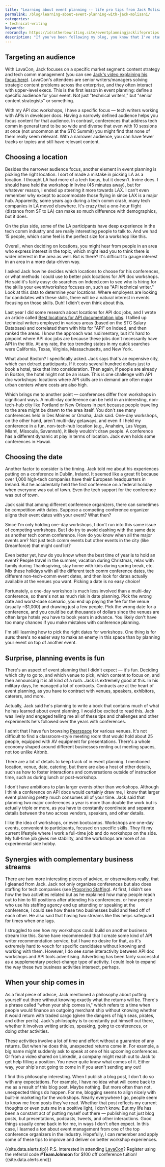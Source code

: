 ```yaml
---
title: "Learning about event planning -- life pro tips from Jack Molisani"
permalink: /blog/learning-about-event-planning-with-jack-molisani/
categories:
- technical-writing
keywords:
rebrandly: https://idratherbewriting.site/eventplanningjacklifeprotips
description: "If you've been following my blog, you know that I've started a series of API documentation workshops that I'm organizing on my own. Yesterday I finished teaching a workshop in Los Angeles, California, to a group of 15 people. Before this workshop, I had the privilege of eating dinner with <a href='https://www.linkedin.com/in/jackmolisani/'>Jack Molisani</a>, conference organizer extraordinaire for <a href='https://lavacon.org/'>The LavaCon Conference on Content Strategy and TechComm Management</a>, and I got to peer inside the mind of someone who has mastered the art of event planning. In this post, I'll share a few tips that I learned from Jack."
---
```


##  Targeting an audience

With LavaCon, Jack focuses on a specific market segment: content strategy and tech comm management (you can see [Jack's video explaining his focus here](https://www.youtube.com/watch?v=AR1ht2qh_P4&)). LavaCon's attendees are senior writers/managers solving strategic content problems across the enterprise, and they often interact with upper-level execs. This is the first lesson in event planning: define a specific audience for your event. Not just "technical writers," but "senior content strategists" or something.

With my API doc workshops, I have a specific focus &mdash; tech writers working with APIs in developer docs. Having a narrowly defined audience helps you focus content for that audience. In contrast, conferences that address tech comm in general tend to be so wide and diverse that even with 10 sessions at once (not uncommon at the STC Summit) you might find that none of them really seem relevant. With a narrower audience, you can have fewer tracks or topics and still have relevant content.

## Choosing a location

Besides the narrower audience focus, another element in event planning is picking the right location. I sort of made a mistake in picking LA as a location. I thought LA had more of a tech focus, but it doesn't. Irvine does. I should have held the workshop in Irvine (45 minutes away), but for whatever reason, I ended up steering it more towards LAX. I can't even remember why except to accommodate those flying in since LAX is a major hub. Apparently, some years ago during a tech comm crash, many tech companies in LA moved elsewhere. It's crazy that a one-hour flight (distance from SF to LA) can make so much difference with demographics, but it does.

On the plus side, some of the LA participants have deep experience in the tech comm industry and are really interesting people to talk to. And we had 15 people, which some feel is the perfect size for a workshop like this.

Overall, when deciding on locations, you might hear from people in an area who express interest in the topic, which might lead you to think there is wider interest in the area as well. But is there? It's difficult to gauge interest in an area in a more data-driven way.

I asked Jack how he decides which locations to choose for his conferences, or what methods I could use to better pick locations for API doc workshops. He said it's fairly easy: do searches on Indeed.com to see who is hiring for the skills your event/workshop focuses on, such as "API technical writer." Look at this data to determine your locations. Where employers are looking for candidates with these skills, there will be a natural interest in events focusing on those skills. Duh! I didn't even think about this.

Last year I did some research about locations for API doc jobs, and I wrote an article called [Best locations for API documentation jobs](/learnapidoc/jobapis_location.html). I tallied up technical writers employed in various areas (based on the STC Salary Database) and correlated them with hits for "API" on Indeed, and then ranked the areas. I know the approach was rudimentary, but it's hard to pinpoint where API doc jobs are because these jobs don't necessarily have API in the title. At any rate, the top trending states in my quick searches were California, Texas, Virginia, Massachusetts, and New York.

What about Boston? I specifically asked. Jack says that's an expensive city, which can detract participants. If it costs several hundred dollars just to book a hotel, take that into consideration. Then again, if people are already in Boston, the hotel might not be an issue. This is one challenge with API doc workshops: locations where API skills are in demand are often major urban centers where costs are also high.

Which brings me to another point &mdash; conferences differ from workshops in significant ways. A multi-day conference can be held in an interesting, non-tech-hub city like Portland or New Orleans in part because people traveling to the area might be drawn to the area itself. You don't see many conferences held in Des Moines or Omaha, Jack said. One-day workshops, on the other hand, aren't multi-day getaways, and even if I held my conference in a fun, non-tech-hub location (e.g., Anaheim, Las Vegas, Miami, Missoula, Savannah), it likely wouldn't draw people. A conference has a different dynamic at play in terms of location. Jack even holds some conferences in Hawaii.

## Choosing the date

Another factor to consider is the timing. Jack told me about his experiences putting on a conference in Dublin, Ireland. It seemed like a great fit because over 1,000 high-tech companies have their European headquarters in Ireland. But he accidentally held the first conference on a federal holiday when everyone was out of town. Even the tech support for the conference was out of town.

Jack said that among different conference organizers, there can sometimes be competition with dates. Suppose a competing conference organizer aligns their event dates with your event? What then?

Since I'm only holding one-day workshops, I don't run into this same issue of competing workshops. But I do try to avoid clashing with the same date as another tech comm conference. How do you know when all the major events are? Not just tech comm events but other events in the city (like Dreamforce) that might conflict?

Even better yet, how do you know when the best time of year is to hold an event? People travel in the summer, vacation during Christmas, relax with family during Thanksgiving, stay home with kids during spring break, etc. Mix these holidays with all the different tech comm conference dates, the different non-tech-comm event dates, and then look for dates actually available at the venues you want. Picking a date is no easy choice!

Fortunately, a one-day workshop is much less involved than a multi-day conference, so there's not as much risk in date planning. Pick the wrong date and worst-case scenario, you end up paying the fee for the venue (usually ~$1,000) and drawing just a few people. Pick the wrong date for a conference, and you could be out thousands of dollars since the venues are often large hotels you have to book years in advance. You likely don't have too many chances if you make mistakes with conference planning.

I'm still learning how to pick the right dates for workshops. One thing is for sure: there's no easier way to make an enemy in this space than by planning your event on top of another event.

## Surprise, planning events is fun

There's an aspect of event planning that I didn't expect &mdash; it's fun. Deciding which city to go to, and which venue to pick, which content to focus on, and then announcing it is all kind of a rush. Jack is extremely good at this. In his military days, he managed a lot of contracts. Contracts are at the heart of event planning, as you have to contract with venues, speakers, exhibitors, caterers, and more.

Actually, Jack said he's planning to write a book that contains much of what he has learned about event planning. I would be excited to read this. Jack was lively and engaged telling me all of these tips and challenges and other experiments he's followed over the years with conferences.

I admit that I have fun browsing [Peerspace](https://www.peerspace.com/) for various venues. It's not difficult to find a classroom-style meeting room that would hold about 25 people, equipped with AV equipment for presentations. There's a whole economy shaped around different businesses renting out meeting spaces, not too unlike Airbnb.

There are a lot of details to keep track of in event planning. I mentioned location, venue, date, catering, but there are also a host of other details, such as how to foster interactions and conversations outside of instruction time, such as during lunch or post-workshop.

I don't have ambitions to plan larger events other than workshops. Although I think a conference on API docs would certainly draw me, I know that larger event planning pretty much consumes all of your time. Jack said that planning two major conferences a year is more than double the work but is actually triple or more, as you have to constantly coordinate and separate details between the two across vendors, speakers, and other details.

I like the idea of workshops, or even bootcamps. Workshops are one-day events, convenient to participants, focused on specific skills. They fit my current lifestyle where I work a full-time job and do workshops on the side. My full-time job gives me stability, and the workshops are more of an experimental side hobby.

## Synergies with complementary business streams

There are two more interesting pieces of advice, or observations really, that I gleaned from Jack. Jack not only organizes conferences but also does staffing for tech companies (see [Prospring Staffing](https://prospringstaffing.com/)). At first, I didn't see how the two activities related but as he explained how many people reach out to him to fill positions after attending his conferences, or how people who use his staffing agency end up attending or speaking at the conference, I could see how these two businesses build and feed off of each other. He also said that having two streams like this helps safeguard for times when one lags.

I struggled to see how my workshops could build on another business stream like this. Some have recommended that I create some kind of API writer recommendation service, but I have no desire for that, as it's extremely hard to vouch for specific candidates without knowing and working with them. However, I do see some interactivity between API doc workshops and API tools advertising. Advertising has been fairly successful as a supplementary pocket-change type of activity. I could look to expand the way these two business activities intersect, perhaps.

## When your ship comes in

As a final piece of advice, Jack mentioned a philosophy about putting yourself out there without knowing exactly what the returns will be. There's a phrase called "when your ship comes in," which refers to a time when people would finance an outgoing merchant ship without knowing whether it would return with traded cargo (given the dangers of high seas, pirates, and other perils). Jack's philosophy is to constantly put himself out there, whether it involves writing articles, speaking, going to conferences, or doing other activities.

These activities involve a lot of time and effort without a guarantee of any returns. But when he does this, unexpected returns come in. For example, a big name might suddenly ask to speak at one of his upcoming conferences. Or from a video shared on Linkedin, a company might reach out to Jack to get help filling a position. You never quite know what comes of it. Either way, your ship's not going to come in if you aren't sending any out!

I find this philosophy interesting. When I publish a blog post, I don't do so with any expectations. For example, I have no idea what will come back to me as a result of this blog post. Maybe nothing. But more often than not, unexpected things do happen. For me, blogging seems to align nicely with built-in marketing for the workshops. Nearly everywhere I go, people seem to know me from posts they've read. Whether that post reflects my current thoughts or even puts me in a positive light, I don't know. But my life has been a constant act of putting myself out there &mdash; publishing not just blog posts, but presentations, podcasts, tweets, and other interactions. Good things usually come back in for me, in ways I don't often expect. In this case, I learned a ton about event management from one of the top conference organizers in the industry. Hopefully, I can remember and apply some of these tips to improve and deliver on better workshop experiences.

{{site.data.alerts.tip}}
P.S. Interested in attending <a href='https://lavacon.org/2020/'>LavaCon</a>? Register using the referral code <b>#TeamJohnson</b> for $100 off conference tuition!
{{site.data.alerts.end}}
